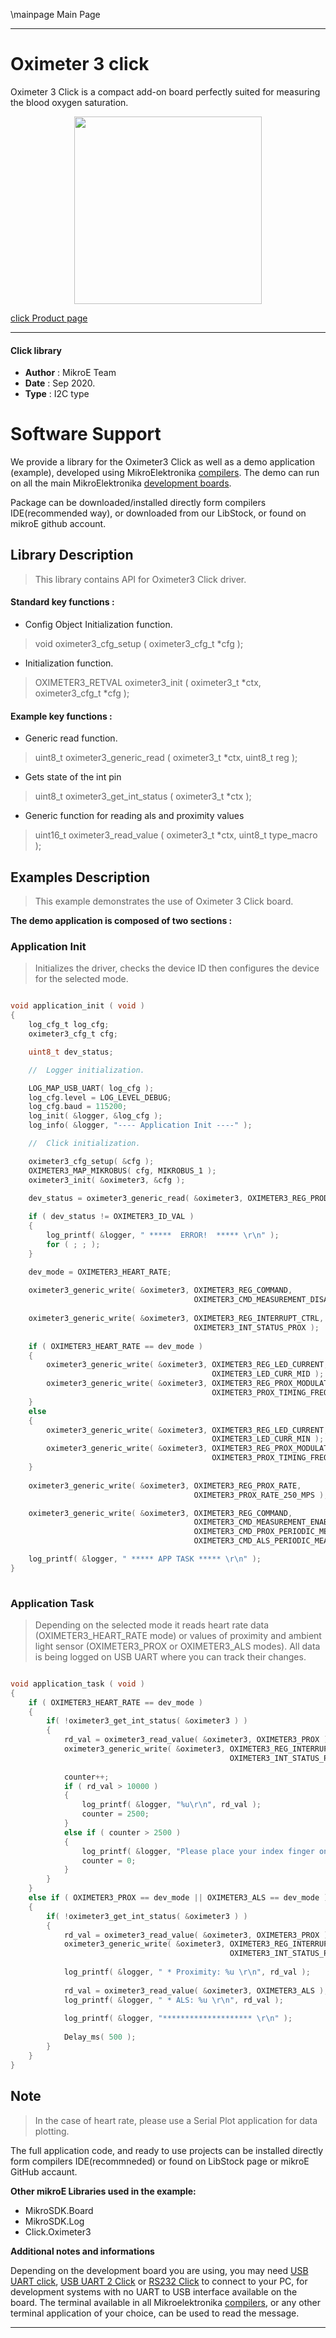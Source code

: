 \mainpage Main Page
 
---
# Oximeter 3 click

Oximeter 3 Click is a compact add-on board perfectly suited for measuring the blood oxygen saturation.

<p align="center">
  <img src="https://download.mikroe.com/images/click_for_ide/oximeter3_click.png" height=300px>
</p>


[click Product page](https://www.mikroe.com/oximeter-3-click)

---


#### Click library 

- **Author**        : MikroE Team
- **Date**          : Sep 2020.
- **Type**          : I2C type


# Software Support

We provide a library for the Oximeter3 Click 
as well as a demo application (example), developed using MikroElektronika 
[compilers](https://shop.mikroe.com/compilers). 
The demo can run on all the main MikroElektronika [development boards](https://shop.mikroe.com/development-boards).

Package can be downloaded/installed directly form compilers IDE(recommended way), or downloaded from our LibStock, or found on mikroE github account. 

## Library Description

> This library contains API for Oximeter3 Click driver.

#### Standard key functions :

- Config Object Initialization function.
> void oximeter3_cfg_setup ( oximeter3_cfg_t *cfg ); 
 
- Initialization function.
> OXIMETER3_RETVAL oximeter3_init ( oximeter3_t *ctx, oximeter3_cfg_t *cfg );

#### Example key functions :

- Generic read function.
> uint8_t oximeter3_generic_read ( oximeter3_t *ctx, uint8_t reg );
 
- Gets state of the int pin
> uint8_t oximeter3_get_int_status ( oximeter3_t *ctx );

- Generic function for reading als and proximity values
> uint16_t oximeter3_read_value ( oximeter3_t *ctx, uint8_t type_macro );

## Examples Description

> This example demonstrates the use of Oximeter 3 Click board. 

**The demo application is composed of two sections :**

### Application Init 

> Initializes the driver, checks the device ID then configures the device for the selected mode.

```c

void application_init ( void )
{
    log_cfg_t log_cfg;
    oximeter3_cfg_t cfg;

    uint8_t dev_status;

    //  Logger initialization.

    LOG_MAP_USB_UART( log_cfg );
    log_cfg.level = LOG_LEVEL_DEBUG;
    log_cfg.baud = 115200;
    log_init( &logger, &log_cfg );
    log_info( &logger, "---- Application Init ----" );

    //  Click initialization.

    oximeter3_cfg_setup( &cfg );
    OXIMETER3_MAP_MIKROBUS( cfg, MIKROBUS_1 );
    oximeter3_init( &oximeter3, &cfg );

    dev_status = oximeter3_generic_read( &oximeter3, OXIMETER3_REG_PRODUCT_ID );
    
    if ( dev_status != OXIMETER3_ID_VAL )
    {
        log_printf( &logger, " *****  ERROR!  ***** \r\n" );
        for ( ; ; );
    }

    dev_mode = OXIMETER3_HEART_RATE;
    
    oximeter3_generic_write( &oximeter3, OXIMETER3_REG_COMMAND,
                                         OXIMETER3_CMD_MEASUREMENT_DISABLE );
    
    oximeter3_generic_write( &oximeter3, OXIMETER3_REG_INTERRUPT_CTRL,
                                         OXIMETER3_INT_STATUS_PROX );
    
    if ( OXIMETER3_HEART_RATE == dev_mode )
    {
        oximeter3_generic_write( &oximeter3, OXIMETER3_REG_LED_CURRENT, 
                                             OXIMETER3_LED_CURR_MID );
        oximeter3_generic_write( &oximeter3, OXIMETER3_REG_PROX_MODULATOR_TIMING,
                                             OXIMETER3_PROX_TIMING_FREQ_390p625_KHZ );
    }
    else
    {
        oximeter3_generic_write( &oximeter3, OXIMETER3_REG_LED_CURRENT, 
                                             OXIMETER3_LED_CURR_MIN );
        oximeter3_generic_write( &oximeter3, OXIMETER3_REG_PROX_MODULATOR_TIMING,
                                             OXIMETER3_PROX_TIMING_FREQ_3p125_MHZ );
    }
    
    oximeter3_generic_write( &oximeter3, OXIMETER3_REG_PROX_RATE,
                                         OXIMETER3_PROX_RATE_250_MPS );

    oximeter3_generic_write( &oximeter3, OXIMETER3_REG_COMMAND,
                                         OXIMETER3_CMD_MEASUREMENT_ENABLE |
                                         OXIMETER3_CMD_PROX_PERIODIC_MEASUREMENT_ENABLE |
                                         OXIMETER3_CMD_ALS_PERIODIC_MEASUREMENT_ENABLE );

    log_printf( &logger, " ***** APP TASK ***** \r\n" );
}
  
```

### Application Task

> Depending on the selected mode it reads heart rate data (OXIMETER3_HEART_RATE mode) or
> values of proximity and ambient light sensor (OXIMETER3_PROX or OXIMETER3_ALS modes).
> All data is being logged on USB UART where you can track their changes.

```c

void application_task ( void )
{
    if ( OXIMETER3_HEART_RATE == dev_mode )
    {
        if( !oximeter3_get_int_status( &oximeter3 ) )
        {
            rd_val = oximeter3_read_value( &oximeter3, OXIMETER3_PROX );
            oximeter3_generic_write( &oximeter3, OXIMETER3_REG_INTERRUPT_STATUS, 
                                                 OXIMETER3_INT_STATUS_PROX );
            
            counter++;
            if ( rd_val > 10000 )
            {
                log_printf( &logger, "%u\r\n", rd_val );
                counter = 2500;
            }
            else if ( counter > 2500 )
            {
                log_printf( &logger, "Please place your index finger on the sensor.\r\n" );
                counter = 0;
            }
        }
    }
    else if ( OXIMETER3_PROX == dev_mode || OXIMETER3_ALS == dev_mode )
    {
        if( !oximeter3_get_int_status( &oximeter3 ) )
        {
            rd_val = oximeter3_read_value( &oximeter3, OXIMETER3_PROX );
            oximeter3_generic_write( &oximeter3, OXIMETER3_REG_INTERRUPT_STATUS, 
                                                 OXIMETER3_INT_STATUS_PROX );
            
            log_printf( &logger, " * Proximity: %u \r\n", rd_val );
        
            rd_val = oximeter3_read_value( &oximeter3, OXIMETER3_ALS );
            log_printf( &logger, " * ALS: %u \r\n", rd_val );
            
            log_printf( &logger, "******************** \r\n" );
            
            Delay_ms( 500 );
        }
    }
} 

```

## Note

> In the case of heart rate, please use a Serial Plot application for data plotting.

The full application code, and ready to use projects can be  installed directly form compilers IDE(recommneded) or found on LibStock page or mikroE GitHub accaunt.

**Other mikroE Libraries used in the example:** 

- MikroSDK.Board
- MikroSDK.Log
- Click.Oximeter3

**Additional notes and informations**

Depending on the development board you are using, you may need 
[USB UART click](https://shop.mikroe.com/usb-uart-click), 
[USB UART 2 Click](https://shop.mikroe.com/usb-uart-2-click) or 
[RS232 Click](https://shop.mikroe.com/rs232-click) to connect to your PC, for 
development systems with no UART to USB interface available on the board. The 
terminal available in all Mikroelektronika 
[compilers](https://shop.mikroe.com/compilers), or any other terminal application 
of your choice, can be used to read the message.



---
